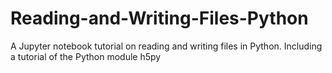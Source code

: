 # Reading-and-Writing-Files-Python
A Jupyter notebook tutorial on reading and writing files in Python. Including a tutorial of the Python module h5py
